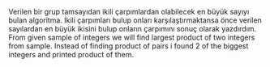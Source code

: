 Verilen bir grup tamsayıdan ikili çarpımlardan olabilecek en büyük sayıyı bulan algoritma.
İkili çarpımları bulup onları karşılaştırmaktansa önce verilen sayılardan en büyük ikisini bulup onların çarpımını sonuç olarak yazdırdım.
From given sample of integers we will find largest product of two integers from sample.
Instead of finding product of pairs i found 2 of the biggest integers and printed product of them. 
